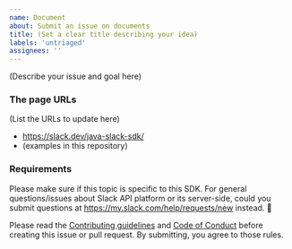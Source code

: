 ```yaml
---
name: Document
about: Submit an issue on documents
title: (Set a clear title describing your idea)
labels: 'untriaged'
assignees: ''
---
```


(Describe your issue and goal here)

### The page URLs

(List the URLs to update here)

* https://slack.dev/java-slack-sdk/
* (examples in this repository)

### Requirements

Please make sure if this topic is specific to this SDK. For general questions/issues about Slack API platform or its server-side, could you submit questions at https://my.slack.com/help/requests/new instead. :bow:

Please read the [Contributing guidelines](https://github.com/slackapi/java-slack-sdk/blob/main/.github/contributing.md) and [Code of Conduct](https://slackhq.github.io/code-of-conduct) before creating this issue or pull request. By submitting, you agree to those rules.
